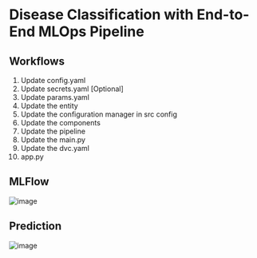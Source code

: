 # Disease Classification with End-to-End MLOps Pipeline

## Workflows

1. Update config.yaml
2. Update secrets.yaml [Optional]
3. Update params.yaml
4. Update the entity
5. Update the configuration manager in src config
6. Update the components
7. Update the pipeline 
8. Update the main.py
9. Update the dvc.yaml
10. app.py

## MLFlow
![image](https://github.com/user-attachments/assets/c0628be2-5771-4d9c-9763-3bf327597218)

## Prediction
![image](https://github.com/user-attachments/assets/5dbc5b59-9965-43be-b884-33101d1d26d9)



